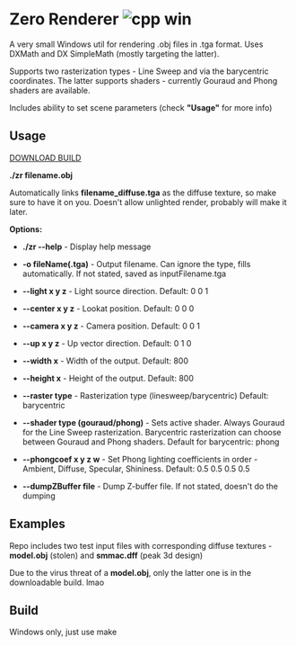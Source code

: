 
  

# Zero Renderer ![cpp win](https://github.com/smmac72/zeroRender/actions/workflows/cpp.yml/badge.svg)

  

A very small Windows util for rendering .obj files in .tga format. Uses DXMath and DX SimpleMath (mostly targeting the latter).

  

Supports two rasterization types - Line Sweep and via the barycentric coordinates. The latter supports shaders - currently Gouraud and Phong shaders are available.

Includes ability to set scene parameters (check **"Usage"** for more info)

  

## Usage
[DOWNLOAD BUILD](https://github.com/smmac72/basicRender/releases/tag/v1)

**./zr filename.obj**

  

Automatically links **filename_diffuse.tga** as the diffuse texture, so make sure to have it on you. Doesn't allow unlighted render, probably will make it later.

**Options:**

-  **./zr -\-help** - Display help message

-  **-o fileName(.tga)** - Output filename. Can ignore the type, fills automatically. If not stated, saved as inputFilename.tga

-  **-\-light x y z** - Light source direction. Default: 0 0 1

-  **-\-center x y z** - Lookat position. Default: 0 0 0

-  **-\-camera x y z** - Camera position. Default: 0 0 1

-  **-\-up x y z** - Up vector direction. Default: 0 1 0

-  **-\-width x** - Width of the output. Default: 800

-  **-\-height x** - Height of the output. Default: 800

-  **-\-raster type** - Rasterization type (linesweep/barycentric) Default: barycentric

-  **-\-shader type (gouraud/phong)** - Sets active shader. Always Gouraud for the Line Sweep rasterization. Barycentric rasterization can choose between Gouraud and Phong shaders. Default for barycentric: phong

-  **-\-phongcoef x y z w** - Set Phong lighting coefficients in order - Ambient, Diffuse, Specular, Shininess. Default: 0.5 0.5 0.5 0.5

-  **--dumpZBuffer file** - Dump Z-buffer file. If not stated, doesn't do the dumping

## Examples

Repo includes two test input files with corresponding diffuse textures - **model.obj** (stolen) and **smmac.dff** (peak 3d design)

Due to the virus threat of a **model.obj**, only the latter one is in the downloadable build. lmao
## Build
Windows only, just use make
